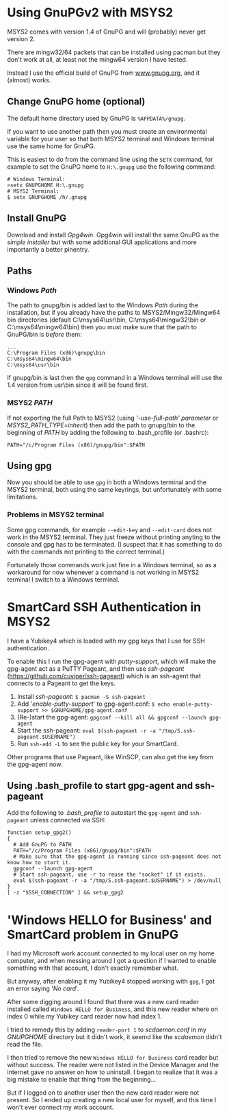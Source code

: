 # Using GnuPGv2 with MSYS2
MSYS2 comes with version 1.4 of GnuPG and will (probably) never get version 2.

There are mingw32/64 packets that can be installed using pacman but they don't work at all, at least not the mingw64 version I have tested.

Instead I use the official build of GnuPG from www.gnupg.org, and it (almost) works.

## Change GnuPG home (optional)
The default home directory used by GnuPG is `%APPDATA%/gnupg`.

If you want to use another path then you must create an environmental variable for your user so that both MSYS2 terminal and Windows terminal use the same home for GnuPG.

This is easiest to do from the command line using the `SETX` command, for example to set the GnuPG home to `H:\.gnupg` use the following command:
```
# Windows Terminal:
>setx GNUPGHOME H:\.gnupg
# MSYS2 Terminal:
$ setx GNUPGHOME /h/.gnupg
```

## Install GnuPG
Download and install *Gpg4win*. Gpg4win will install the same GnuPG as the *simple installer* but with some additional GUI applications and more importantly a better pinentry.

## Paths
### Windows *Path*
The path to gnupg/bin is added last to the Windows *Path* during the installation, but if you already have the paths to MSYS2/Mingw32/Mingw64 bin directories (default C:\msys64\usr\bin, C:\msys64\mingw32\bin or C:\msys64\mingw64\bin) then you must make sure that the path to GnuPG/bin is *before* them:
```
...
C:\Program Files (x86)\gnupg\bin
C:\msys64\mingw64\bin
C:\msys64\usr\bin
```
If gnupg/bin is last then the `gpg` command in a Windows terminal will use the 1.4 version from usr\bin since it will be found first.

### MSYS2 *PATH*
If not exporting the full Path to MSYS2 (using *'-use-full-path' parameter* or *MSYS2_PATH_TYPE=inherit*) then add the path to gnupg/bin to the beginning of *PATH* by adding the following to .bash_profile (or .bashrc):
```
PATH="/c/Program Files (x86)/gnupg/bin":$PATH
```
## Using gpg
Now you should be able to use `gpg` in both a Windows terminal and the MSYS2 terminal, both using the same keyrings, but unfortunately with some limitations.

### Problems in MSYS2 terminal
Some gpg commands, for example `--edit-key` and `--edit-card` does not work in the MSYS2 terminal. They just freeze without printing anyting to the console and gpg has to be terminated. (I suspect that it has something to do with the commands not printing to the correct terminal.)

Fortunately those commands work just fine in a Windows terminal, so as a workaround for now whenever a command is not working in MSYS2 terminal I switch to a Windows terminal.

# SmartCard SSH Authentication in MSYS2
I have a Yubikey4 which is loaded with my gpg keys that I use for SSH authentication.

To enable this I run the gpg-agent with *putty-support*, which will make the gpg-agent act as a PuTTY Pageant, and then use *ssh-pageant* (https://github.com/cuviper/ssh-pageant) which is an ssh-agent that connects to a Pageant to get the keys.

1. Install *ssh-pageant*: `$ pacman -S ssh-pageant`
2. Add '*enable-putty-support*' to gpg-agent.conf: `$ echo enable-putty-support >> $GNUPGHOME/gpg-agent.conf`
3. (Re-)start the gpg-agent: `gpgconf --kill all && gpgconf --launch gpg-agent`
4. Start the ssh-pageant: `eval $(ssh-pageant -r -a "/tmp/S.ssh-pageant.$USERNAME")`
5. Run `ssh-add -L` to see the public key for your SmartCard.

Other programs that use Pageant, like WinSCP, can also get the key from the gpg-agent now.

## Using .bash_profile to start gpg-agent and ssh-pageant
Add the following to *.bash_profile* to autostart the `gpg-agent` and `ssh-pageant` unless connected via SSH:
```
function setup_gpg2()
{
  # Add GnuPG to PATH
  PATH="/c/Program Files (x86)/gnupg/bin":$PATH
  # Make sure that the gpg-agent is running since ssh-pageant does not know how to start it.
  gpgconf --launch gpg-agent
  # Start ssh-pageant, use -r to reuse the "socket" if it exists.
  eval $(ssh-pageant -r -a "/tmp/S.ssh-pageant.$USERNAME") > /dev/null
}
[ -z "$SSH_CONNECTION" ] && setup_gpg2
```
# 'Windows HELLO for Business' and SmartCard problem in GnuPG
I had my Microsoft work account connected to my local user on my home computer, and when messing around I got a question if I wanted to enable something with that account, I don't exactly remember what.

But anyway, after enabling it my Yubikey4 stopped working with `gpg`, I got an error saying '*No card*'.

After some digging around I found that there was a new card reader installed called `Windows HELLO for Business`, and this new reader where on index 0 while my Yubikey card reader now had index 1.

I tried to remedy this by adding `reader-port 1` to *scdaemon.conf* in my *GNUPGHOME* directory but it didn't work, it seemd like the *scdaemon* didn't read the file.

I then tried to remove the new `Windows HELLO for Business` card reader but without success. The reader were not listed in the Device Manager and the internet gave no answer on how to uninstall. I began to realize that it was a big mistake to enable that thing from the beginning...

But if I logged on to another user then the new card reader were not present. So I ended up creating a new local user for myself, and this time I won't ever connect my work account.
